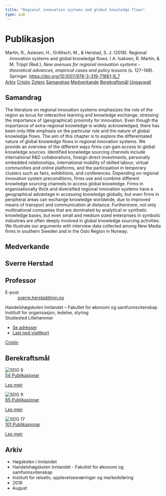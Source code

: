 ```yaml
---
title: "Regional innovation systems and global knowledge flows"
type: pub
---
```

<h1>Publikasjon</h1>
<article id="csl-bib-container-YSZRWXTB" class="csl-bib-container">
  <div class="csl-bib-body" style="line-height: 1.35; padding-left: 1em; text-indent:-1em;">
  <div class="csl-entry">Martin, R., Aslesen, H., Grillitsch, M., &amp; Herstad, S. J. (2018). Regional innovation systems and global knowledge flows. I A. Isaksen, R. Martin, &amp; M. Trippl (Red.), <i>New avenues for regional innovation systems - theoretical advances, empirical cases and policy lessons</i> (s. 127&#x2013;148). Springer. <a href="https://doi.org/10.1007/978-3-319-71661-9_7">https://doi.org/10.1007/978-3-319-71661-9_7</a></div>
</div>
  <div class="csl-bib-buttons">
    <a href="#taxonomy-article-YSZRWXTB" class="csl-bib-button">Arkiv</a>
    <a href="https://app.cristin.no/results/show.jsf?id=1602469" alt="Cristin URL" class="csl-bib-button">Cristin</a>
    <a href="http://zotero.org/groups/5022929/items/YSZRWXTB" alt="Zotero URL" class="csl-bib-button">Zotero</a>
    <a href="#abstract-article-YSZRWXTB" class="csl-bib-button">Samandrag</a>
    <a href="#contributors-article-YSZRWXTB" class="csl-bib-button">Medverkande</a>
    <a href="#sdg-article-YSZRWXTB" class="csl-bib-button">Berekraftsmål</a>
    <a href="http://wp.circle.lu.se/upload/CIRCLE/workingpapers/201707_martin_et_al.pdf" class="csl-bib-button">Unpaywall</a>
  </div>
  <div id="csl-bib-meta-container-YSZRWXTB"></div>
</article>
<div id="csl-bib-meta-YSZRWXTB" class="csl-bib-meta">
  <article id="abstract-article-YSZRWXTB" class="abstract-article">
    <h1>Samandrag</h1>
    The literature on regional innovation systems emphasizes the role of the region as locus for interactive learning and knowledge exchange, stressing the importance of (geographical) proximity for innovation. Even though the importance of extra-regional knowledge is widely acknowledged, there has been only little emphasis on the particular role and the nature of global knowledge flows. The aim of this chapter is to explore the differentiated nature of global knowledge flows in regional innovation systems. We provide an overview of the different ways firms can gain access to global knowledge sources. Identified knowledge sourcing channels include international R&amp;D collaborations, foreign direct investments, personally embedded relationships, international mobility of skilled labour, virtual communities and online platforms, and the participation in temporary clusters such as fairs, exhibitions, and conferences. Depending on regional innovation system preconditions, firms use and combine different knowledge sourcing channels to access global knowledge. Firms in organisationally thick and diversified regional innovation systems have a geographical advantage in accessing knowledge globally, but even firms in peripheral areas can exchange knowledge worldwide, due to improved means of transport and communication at distance. Furthermore, not only multinational companies that are dominated by analytical or synthetic knowledge bases, but even small and medium sized enterprises in symbolic industries are often deeply involved in global knowledge sourcing activities. We illustrate our arguments with interview data collected among New Media firms in southern Sweden and in the Oslo Region in Norway.
  </article>
  <article id="contributors-article-YSZRWXTB" class="contributors-article">
    <h1>Medverkande</h1>
    <div class="personas">
<div class="vrtx-hinn-person-card">
<div class="photo">
<i class="lar la-user-circle missing-person"></i>
</div>
<div class="info">
<hgroup><h1>Sverre Herstad</h1>
<h2>Professor</h2>
</hgroup><dl>
<dt>E-post</dt>
<dd>
<a href="mailto:sverre.herstad@inn.no">sverre.herstad@inn.no</a>
</dd>
</dl>
<p>
Handelshøgskolen Innlandet – Fakultet for økonomi og samfunnsvitenskap<br>
Institutt for organisasjon, ledelse, styring<br>
Studiested Lillehammer
</p>
<ul class="vrtx-hinn-links">
<li><a href="https://www.inn.no/finn-en-ansatt/sverre-herstad.html#vrtx-hinn-addresses">Se adresser</a></li>
<li><a href="https://www.inn.no/finn-en-ansatt/sverre-herstad.html?vrtx=vcf">Last ned visittkort</a></li>
</ul>
</div>
</div>
<a href="https://app.cristin.no/persons/show.jsf?id=13858" alt="Cristin URL" class="personas-cristin">Cristin</a>
</div>
  </article>
  <article id="sdg-article-YSZRWXTB" class="sdg-article">
    <h1>Berekraftsmål</h1>
    <div class="sdg-container"><div id="sdg8" class="sdg">
<img src="{{< params subfolder >}}images/sdg/sdg08_no.png" class="image" alt="SDG 8">
<div class="sdg-overlay">
<a href="{{< params subfolder >}}no/archive/?sdg=8#archive" class="sdg-publication-count"><span>54</span> Publikasjonar</a>
<p><a href="https://www.fn.no/om-fn/fns-baerekraftsmaal/anstendig-arbeid-og-oekonomisk-vekst?lang=nno-NO" class="sdg-read-more">Les meir</a></p>
</div>
</div> <div id="sdg9" class="sdg">
<img src="{{< params subfolder >}}images/sdg/sdg09_no.png" class="image" alt="SDG 9">
<div class="sdg-overlay">
<a href="{{< params subfolder >}}no/archive/?sdg=9#archive" class="sdg-publication-count"><span>65</span> Publikasjonar</a>
<p><a href="https://www.fn.no/om-fn/fns-baerekraftsmaal/industri-innovasjon-og-infrastruktur?lang=nno-NO" class="sdg-read-more">Les meir</a></p>
</div>
</div> <div id="sdg17" class="sdg">
<img src="{{< params subfolder >}}images/sdg/sdg17_no.png" class="image" alt="SDG 17">
<div class="sdg-overlay">
<a href="{{< params subfolder >}}no/archive/?sdg=17#archive" class="sdg-publication-count"><span>101</span> Publikasjonar</a>
<p><a href="https://www.fn.no/om-fn/fns-baerekraftsmaal/samarbeid-for-aa-naa-maalene?lang=nno-NO" class="sdg-read-more">Les meir</a></p>
</div>
</div></div>
  </article>
  <article id="taxonomy-article-YSZRWXTB" class="taxonomy-article">
    <h1>Arkiv</h1>
    <ul>
      <li>Høgskolen i Innlandet</li>
      <li>Handelshøgskolen Innlandet - Fakultet for økonomi og samfunnsvitenskap</li>
      <li>Institutt for reiseliv, opplevelsesnæringer og markedsføring</li>
      <li>2018</li>
      <li>August</li>
    </ul>
  </article>
</div>
